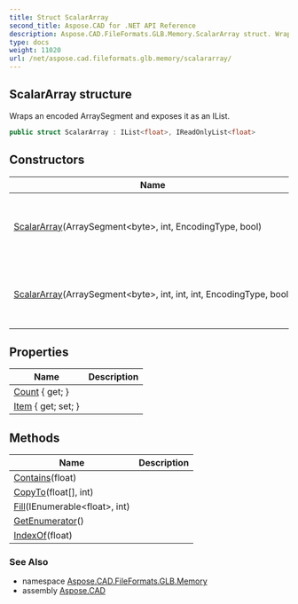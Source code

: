 ```yaml
---
title: Struct ScalarArray
second_title: Aspose.CAD for .NET API Reference
description: Aspose.CAD.FileFormats.GLB.Memory.ScalarArray struct. Wraps an encoded ArraySegment and exposes it as an IList
type: docs
weight: 11020
url: /net/aspose.cad.fileformats.glb.memory/scalararray/
---
```

## ScalarArray structure

Wraps an encoded ArraySegment and exposes it as an IList.

```csharp
public struct ScalarArray : IList<float>, IReadOnlyList<float>
```

## Constructors

| Name | Description |
| --- | --- |
| [ScalarArray](scalararray/#constructor)(ArraySegment&lt;byte&gt;, int, EncodingType, bool) | Initializes a new instance of the `ScalarArray` struct. |
| [ScalarArray](scalararray/#constructor_1)(ArraySegment&lt;byte&gt;, int, int, int, EncodingType, bool) | Initializes a new instance of the `ScalarArray` struct. |

## Properties

| Name | Description |
| --- | --- |
| [Count](../../aspose.cad.fileformats.glb.memory/scalararray/count/) { get; } |  |
| [Item](../../aspose.cad.fileformats.glb.memory/scalararray/item/) { get; set; } |  |

## Methods

| Name | Description |
| --- | --- |
| [Contains](../../aspose.cad.fileformats.glb.memory/scalararray/contains/)(float) |  |
| [CopyTo](../../aspose.cad.fileformats.glb.memory/scalararray/copyto/)(float[], int) |  |
| [Fill](../../aspose.cad.fileformats.glb.memory/scalararray/fill/)(IEnumerable&lt;float&gt;, int) |  |
| [GetEnumerator](../../aspose.cad.fileformats.glb.memory/scalararray/getenumerator/)() |  |
| [IndexOf](../../aspose.cad.fileformats.glb.memory/scalararray/indexof/)(float) |  |

### See Also

* namespace [Aspose.CAD.FileFormats.GLB.Memory](../../aspose.cad.fileformats.glb.memory/)
* assembly [Aspose.CAD](../../)


